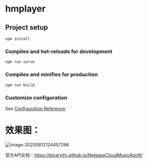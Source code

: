 # hmplayer

## Project setup
```
npm install
```

### Compiles and hot-reloads for development
```
npm run serve
```

### Compiles and minifies for production
```
npm run build
```

### Customize configuration
See [Configuration Reference](https://cli.vuejs.org/config/).



# 效果图：

![image-20200812124457296](C:\Users\陈钰辉\AppData\Roaming\Typora\typora-user-images\image-20200812124457296.png)



官方API文档：https://binaryify.github.io/NeteaseCloudMusicApi/#/